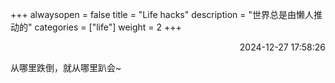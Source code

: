 +++
alwaysopen = false
title = "Life hacks"
description = "世界总是由懒人推动的"
categories = ["life"]
weight = 2
+++
<p align="right">2024-12-27   17:58:26</p>

从哪里跌倒，就从哪里趴会~